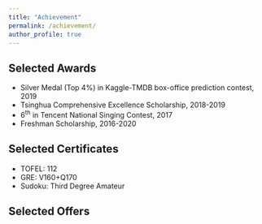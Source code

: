 ```yaml
---
title: "Achievement"
permalink: /achievement/
author_profile: true
---
```


## Selected Awards
- Silver Medal (Top 4%) in Kaggle-TMDB box-office prediction contest, 2019
- Tsinghua Comprehensive Excellence Scholarship, 2018-2019
- 6<sup>th</sup> in Tencent National Singing Contest, 2017
- Freshman Scholarship, 2016-2020

## Selected Certificates
- TOFEL: 112
- GRE: V160+Q170
- Sudoku: Third Degree Amateur

## Selected Offers
<div align="center<img src="/images/offer.jpeg" width = 400></div>
